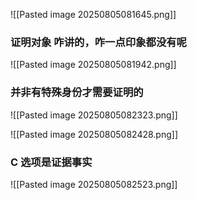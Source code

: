 ![[Pasted image 20250805081645.png]]
### 证明对象 咋讲的，咋一点印象都没有呢
![[Pasted image 20250805081942.png]]
### 并非有特殊身份才需要证明的

![[Pasted image 20250805082323.png]]


![[Pasted image 20250805082428.png]]
### C 选项是证据事实

![[Pasted image 20250805082523.png]]

